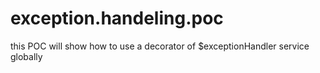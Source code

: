 # exception.handeling.poc
this POC will show how to use a decorator of $exceptionHandler service globally
